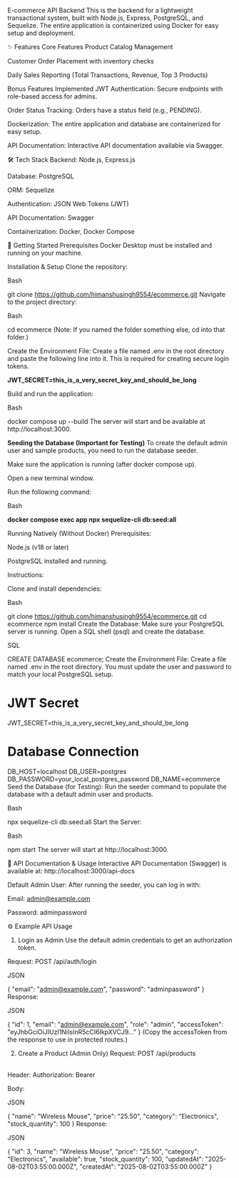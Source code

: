 E-commerce API Backend
This is the backend for a lightweight transactional system, built with Node.js, Express, PostgreSQL, and Sequelize. The entire application is containerized using Docker for easy setup and deployment.

✨ Features
Core Features
Product Catalog Management

Customer Order Placement with inventory checks

Daily Sales Reporting (Total Transactions, Revenue, Top 3 Products)

Bonus Features Implemented
JWT Authentication: Secure endpoints with role-based access for admins.

Order Status Tracking: Orders have a status field (e.g., PENDING).

Dockerization: The entire application and database are containerized for easy setup.

API Documentation: Interactive API documentation available via Swagger.

🛠️ Tech Stack
Backend: Node.js, Express.js

Database: PostgreSQL

ORM: Sequelize

Authentication: JSON Web Tokens (JWT)

API Documentation: Swagger

Containerization: Docker, Docker Compose

🚀 Getting Started
Prerequisites
Docker Desktop must be installed and running on your machine.

Installation & Setup
Clone the repository:

Bash

git clone https://github.com/himanshusingh9554/ecommerce.git
Navigate to the project directory:

Bash

cd ecommerce
(Note: If you named the folder something else, cd into that folder.)

Create the Environment File:
Create a file named .env in the root directory and paste the following line into it. This is required for creating secure login tokens.

**JWT_SECRET=this_is_a_very_secret_key_and_should_be_long**


Build and run the application:

Bash

docker compose up --build
The server will start and be available at http://localhost:3000.

**Seeding the Database (Important for Testing)**
To create the default admin user and sample products, you need to run the database seeder.

Make sure the application is running (after docker compose up).

Open a new terminal window.

Run the following command:

Bash

**docker compose exec app npx sequelize-cli db:seed:all**

Running Natively (Without Docker)
Prerequisites:

Node.js (v18 or later)

PostgreSQL installed and running.

Instructions:

Clone and install dependencies:

Bash

git clone https://github.com/himanshusingh9554/ecommerce.git
cd ecommerce
npm install
Create the Database:
Make sure your PostgreSQL server is running. Open a SQL shell (psql) and create the database.

SQL

CREATE DATABASE ecommerce;
Create the Environment File:
Create a file named .env in the root directory. You must update the user and password to match your local PostgreSQL setup.

# JWT Secret
JWT_SECRET=this_is_a_very_secret_key_and_should_be_long

# Database Connection
DB_HOST=localhost
DB_USER=postgres
DB_PASSWORD=your_local_postgres_password
DB_NAME=ecommerce
Seed the Database (for Testing):
Run the seeder command to populate the database with a default admin user and products.

Bash

npx sequelize-cli db:seed:all
Start the Server:

Bash

npm start
The server will start at http://localhost:3000.

📖 API Documentation & Usage
Interactive API Documentation (Swagger) is available at: http://localhost:3000/api-docs

Default Admin User: After running the seeder, you can log in with:

Email: admin@example.com

Password: adminpassword

⚙️ Example API Usage
1. Login as Admin
Use the default admin credentials to get an authorization token.

Request: POST /api/auth/login

JSON

{
  "email": "admin@example.com",
  "password": "adminpassword"
}
Response:

JSON

{
    "id": 1,
    "email": "admin@example.com",
    "role": "admin",
    "accessToken": "eyJhbGciOiJIUzI1NiIsInR5cCI6IkpXVCJ9..."
}
(Copy the accessToken from the response to use in protected routes.)

2. Create a Product (Admin Only)
Request: POST /api/products
<br>
Header: Authorization: Bearer <your_admin_token>

Body:

JSON

{
    "name": "Wireless Mouse",
    "price": "25.50",
    "category": "Electronics",
    "stock_quantity": 100
}
Response:

JSON

{
    "id": 3,
    "name": "Wireless Mouse",
    "price": "25.50",
    "category": "Electronics",
    "available": true,
    "stock_quantity": 100,
    "updatedAt": "2025-08-02T03:55:00.000Z",
    "createdAt": "2025-08-02T03:55:00.000Z"
}
